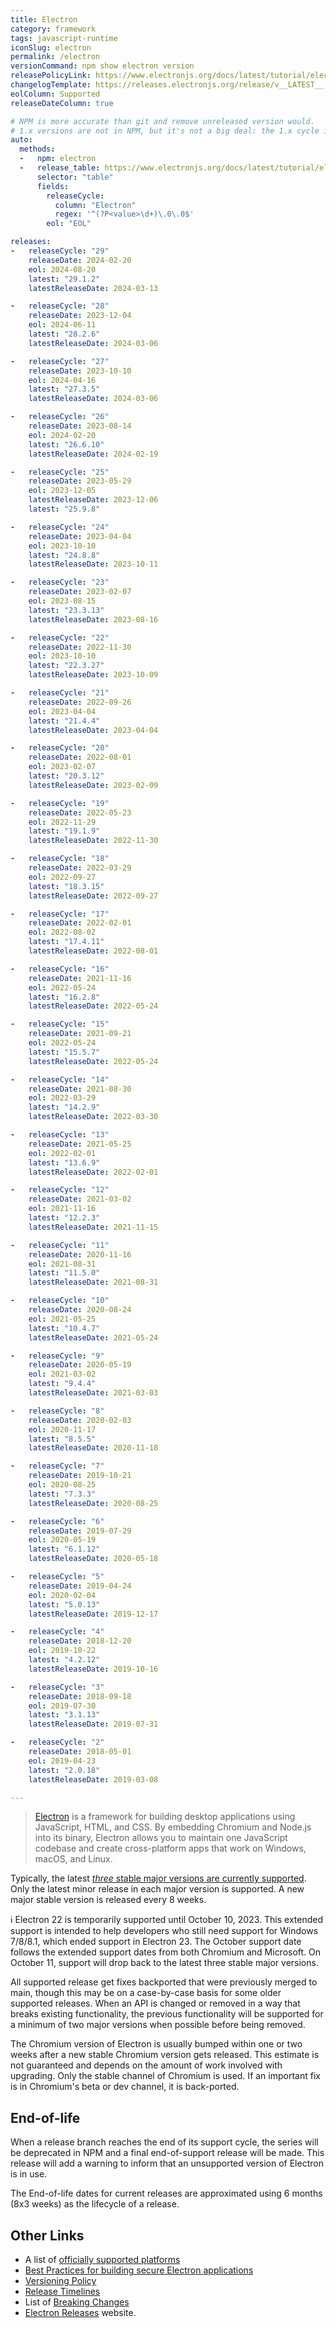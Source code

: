 ```yaml
---
title: Electron
category: framework
tags: javascript-runtime
iconSlug: electron
permalink: /electron
versionCommand: npm show electron version
releasePolicyLink: https://www.electronjs.org/docs/latest/tutorial/electron-timelines
changelogTemplate: https://releases.electronjs.org/release/v__LATEST__
eolColumn: Supported
releaseDateColumn: true

# NPM is more accurate than git and remove unreleased version would.
# 1.x versions are not in NPM, but it's not a big deal: the 1.x cycle is not displayed on this page.
auto:
  methods:
  -   npm: electron
  -   release_table: https://www.electronjs.org/docs/latest/tutorial/electron-timelines
      selector: "table"
      fields:
        releaseCycle:
          column: "Electron"
          regex: '^(?P<value>\d+)\.0\.0$'
        eol: "EOL"

releases:
-   releaseCycle: "29"
    releaseDate: 2024-02-20
    eol: 2024-08-20
    latest: "29.1.2"
    latestReleaseDate: 2024-03-13

-   releaseCycle: "28"
    releaseDate: 2023-12-04
    eol: 2024-06-11
    latest: "28.2.6"
    latestReleaseDate: 2024-03-06

-   releaseCycle: "27"
    releaseDate: 2023-10-10
    eol: 2024-04-16
    latest: "27.3.5"
    latestReleaseDate: 2024-03-06

-   releaseCycle: "26"
    releaseDate: 2023-08-14
    eol: 2024-02-20
    latest: "26.6.10"
    latestReleaseDate: 2024-02-19

-   releaseCycle: "25"
    releaseDate: 2023-05-29
    eol: 2023-12-05
    latestReleaseDate: 2023-12-06
    latest: "25.9.8"

-   releaseCycle: "24"
    releaseDate: 2023-04-04
    eol: 2023-10-10
    latest: "24.8.8"
    latestReleaseDate: 2023-10-11

-   releaseCycle: "23"
    releaseDate: 2023-02-07
    eol: 2023-08-15
    latest: "23.3.13"
    latestReleaseDate: 2023-08-16

-   releaseCycle: "22"
    releaseDate: 2022-11-30
    eol: 2023-10-10
    latest: "22.3.27"
    latestReleaseDate: 2023-10-09

-   releaseCycle: "21"
    releaseDate: 2022-09-26
    eol: 2023-04-04
    latest: "21.4.4"
    latestReleaseDate: 2023-04-04

-   releaseCycle: "20"
    releaseDate: 2022-08-01
    eol: 2023-02-07
    latest: "20.3.12"
    latestReleaseDate: 2023-02-09

-   releaseCycle: "19"
    releaseDate: 2022-05-23
    eol: 2022-11-29
    latest: "19.1.9"
    latestReleaseDate: 2022-11-30

-   releaseCycle: "18"
    releaseDate: 2022-03-29
    eol: 2022-09-27
    latest: "18.3.15"
    latestReleaseDate: 2022-09-27

-   releaseCycle: "17"
    releaseDate: 2022-02-01
    eol: 2022-08-02
    latest: "17.4.11"
    latestReleaseDate: 2022-08-01

-   releaseCycle: "16"
    releaseDate: 2021-11-16
    eol: 2022-05-24
    latest: "16.2.8"
    latestReleaseDate: 2022-05-24

-   releaseCycle: "15"
    releaseDate: 2021-09-21
    eol: 2022-05-24
    latest: "15.5.7"
    latestReleaseDate: 2022-05-24

-   releaseCycle: "14"
    releaseDate: 2021-08-30
    eol: 2022-03-29
    latest: "14.2.9"
    latestReleaseDate: 2022-03-30

-   releaseCycle: "13"
    releaseDate: 2021-05-25
    eol: 2022-02-01
    latest: "13.6.9"
    latestReleaseDate: 2022-02-01

-   releaseCycle: "12"
    releaseDate: 2021-03-02
    eol: 2021-11-16
    latest: "12.2.3"
    latestReleaseDate: 2021-11-15

-   releaseCycle: "11"
    releaseDate: 2020-11-16
    eol: 2021-08-31
    latest: "11.5.0"
    latestReleaseDate: 2021-08-31

-   releaseCycle: "10"
    releaseDate: 2020-08-24
    eol: 2021-05-25
    latest: "10.4.7"
    latestReleaseDate: 2021-05-24

-   releaseCycle: "9"
    releaseDate: 2020-05-19
    eol: 2021-03-02
    latest: "9.4.4"
    latestReleaseDate: 2021-03-03

-   releaseCycle: "8"
    releaseDate: 2020-02-03
    eol: 2020-11-17
    latest: "8.5.5"
    latestReleaseDate: 2020-11-18

-   releaseCycle: "7"
    releaseDate: 2019-10-21
    eol: 2020-08-25
    latest: "7.3.3"
    latestReleaseDate: 2020-08-25

-   releaseCycle: "6"
    releaseDate: 2019-07-29
    eol: 2020-05-19
    latest: "6.1.12"
    latestReleaseDate: 2020-05-18

-   releaseCycle: "5"
    releaseDate: 2019-04-24
    eol: 2020-02-04
    latest: "5.0.13"
    latestReleaseDate: 2019-12-17

-   releaseCycle: "4"
    releaseDate: 2018-12-20
    eol: 2019-10-22
    latest: "4.2.12"
    latestReleaseDate: 2019-10-16

-   releaseCycle: "3"
    releaseDate: 2018-09-18
    eol: 2019-07-30
    latest: "3.1.13"
    latestReleaseDate: 2019-07-31

-   releaseCycle: "2"
    releaseDate: 2018-05-01
    eol: 2019-04-23
    latest: "2.0.18"
    latestReleaseDate: 2019-03-08

---
```


> [Electron](https://www.electronjs.org/) is a framework for building desktop applications using
> JavaScript, HTML, and CSS. By embedding Chromium and Node.js into its binary, Electron allows you
> to maintain one JavaScript codebase and create cross-platform apps that work on Windows, macOS,
> and Linux.

Typically, the latest [_three_ stable major versions are currently supported](https://www.electronjs.org/blog/8-week-cadence).
Only the latest minor release in each major version is supported. A new major stable version is
released every 8 weeks.

ℹ️ Electron 22 is temporarily supported until October 10, 2023. This extended
support is intended to help developers who still need support for Windows 7/8/8.1, which
ended support in Electron 23. The October support date follows the extended support dates from
both Chromium and Microsoft. On October 11, support will drop back to the
latest three stable major versions.

All supported release get fixes backported that were previously merged to main, though this may be
on a case-by-case basis for some older supported releases. When an API is changed or removed in a
way that breaks existing functionality, the previous functionality will be supported for a minimum
of two major versions when possible before being removed.

The Chromium version of Electron is usually bumped within one or two weeks after a new stable
Chromium version gets released. This estimate is not guaranteed and depends on the amount of work
involved with upgrading. Only the stable channel of Chromium is used. If an important fix is in
Chromium's beta or dev channel, it is back-ported.

## End-of-life

When a release branch reaches the end of its support cycle, the series will be deprecated in NPM and
a final end-of-support release will be made. This release will add a warning to inform that an
unsupported version of Electron is in use.

The End-of-life dates for current releases are approximated using 6 months (8x3 weeks) as the
lifecycle of a release.

## Other Links

- A list of [officially supported platforms](https://www.electronjs.org/docs/latest/tutorial/support#supported-platforms)
- [Best Practices for building secure Electron applications](https://www.electronjs.org/docs/latest/)
- [Versioning Policy](https://www.electronjs.org/docs/latest/tutorial/electron-versioning)
- [Release Timelines](https://www.electronjs.org/docs/latest/tutorial/electron-timelines)
- List of [Breaking Changes](https://www.electronjs.org/docs/latest/breaking-changes)
- [Electron Releases](https://releases.electronjs.org/) website.
